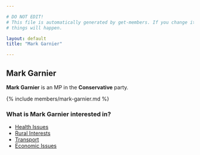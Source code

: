 ```yaml
---

# DO NOT EDIT!
# This file is automatically generated by get-members. If you change it, bad
# things will happen.

layout: default
title: "Mark Garnier"

---
```


## Mark Garnier

**Mark Garnier** is an MP in the **Conservative** party.

{% include members/mark-garnier.md %}

### What is Mark Garnier interested in?


* [Health Issues](/interests/health-issues.html)
* [Rural Interests](/interests/rural-interests.html)
* [Transport](/interests/transport.html)
* [Economic Issues](/interests/economic-issues.html)
